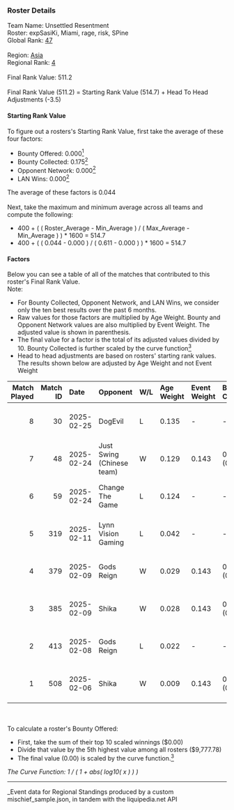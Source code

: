 ### Roster Details<br />
Team Name: Unsettled Resentment<br />
Roster: expSasiKi, Miami, rage, risk, SPine<br />
Global Rank: [47](../../standings_global_2025_08_04.md)<br />
<br />
Region: [Asia]( ../../standings_asia_2025_08_04.md)<br />
Regional Rank: [4]( ../../standings_asia_2025_08_04.md)<br />
<br />
Final Rank Value:  511.2<br />
<br />
Final Rank Value (511.2) = Starting Rank Value (514.7) + Head To Head Adjustments (-3.5)<br />

#### Starting Rank Value<br />
To figure out a rosters's Starting Rank Value, first take the average of these four factors:<br />
- Bounty Offered: 0.000[<sup>1</sup>](#table2)
- Bounty Collected: 0.175[<sup>2</sup>](#table1)
- Opponent Network: 0.000[<sup>2</sup>](#table1)
- LAN Wins: 0.000[<sup>2</sup>](#table1)

The average of these factors is 0.044<br />
<br />
Next, take the maximum and minimum average across all teams and compute the following:<br />
- 400 + ( ( Roster_Average - Min_Average ) / ( Max_Average - Min_Average ) ) * 1600 = 514.7
- 400 + ( ( 0.044 - 0.000 ) / ( 0.611 - 0.000 ) ) * 1600 = 514.7


#### Factors<br />
Below you can see a table of all of the matches that contributed to this roster's Final Rank Value.<br />
Note:<br />

- For Bounty Collected, Opponent Network, and LAN Wins, we consider only the ten best results over the past 6 months.
- Raw values for those factors are multiplied by Age Weight. Bounty and Opponent Network values are also multiplied by Event Weight. The adjusted value is shown in parenthesis.
- The final value for a factor is the total of its adjusted values divided by 10. Bounty Collected is further scaled by the curve function[<sup>3</sup>](#curveFunction)
- Head to head adjustments are based on rosters' starting rank values. The results shown below are adjusted by Age Weight and not Event Weight
<span id="table1"></span><br />


| Match Played | Match ID | Date       | Opponent                  | W/L | Age Weight | Event Weight | Bounty Collected | Opponent Network | LAN Wins  | H2H Adj. | Roster                              |
| -: | -: | :- | :- | :- | :- | :- | :- | :- | :- | -: | :- |
|            8 |       30 | 2025-02-25 | DogEvil                   | L   | 0.135      | -            | -                | -                | -         |    -2.78 | expSasiKi, Miami, rage, risk, SPine |
|            7 |       48 | 2025-02-24 | Just Swing (Chinese team) | W   | 0.129      | 0.143        | 0.000 (0.000)    | 0.023 (0.000)    | 0 (0.000) |     1.39 | expSasiKi, Miami, rage, risk, SPine |
|            6 |       59 | 2025-02-24 | Change The Game           | L   | 0.124      | -            | -                | -                | -         |    -2.55 | expSasiKi, Miami, rage, risk, SPine |
|            5 |      319 | 2025-02-11 | Lynn Vision Gaming        | L   | 0.042      | -            | -                | -                | -         |    -0.86 | expSasiKi, Miami, rage, risk, SPine |
|            4 |      379 | 2025-02-09 | Gods Reign                | W   | 0.029      | 0.143        | 0.046 (0.000)    | 0.513 (0.002)    | 0 (0.000) |     0.90 | expSasiKi, Miami, rage, risk, SPine |
|            3 |      385 | 2025-02-09 | Shika                     | W   | 0.028      | 0.143        | 0.000 (0.000)    | 0.413 (0.002)    | 0 (0.000) |     0.30 | expSasiKi, Miami, rage, risk, SPine |
|            2 |      413 | 2025-02-08 | Gods Reign                | L   | 0.022      | -            | -                | -                | -         |    -0.00 | expSasiKi, Miami, rage, risk, SPine |
|            1 |      508 | 2025-02-06 | Shika                     | W   | 0.009      | 0.143        | 0.000 (0.000)    | 0.413 (0.001)    | 0 (0.000) |     0.09 | expSasiKi, Miami, rage, risk, SPine |

<br />
<span id="table2"></span><br />
To calculate a roster's Bounty Offered:<br />

- First, take the sum of their top 10 scaled winnings ($0.00)
- Divide that value by the 5th highest value among all rosters ($9,777.78)
- The final value (0.00) is scaled by the curve function.[<sup>3</sup>](#curveFunction)

<span id="curveFunction"></span>_The Curve Function: 1 / ( 1 + abs( log10( x ) ) )_<br />

---
_Event data for Regional Standings produced by a custom mischief_sample.json, in tandem with the liquipedia.net API<br />
